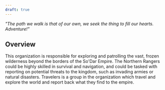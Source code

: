 ```yaml
---
draft: true
---
```


*"The path we walk is that of our own, we seek the thing to fill our hearts. Adventure!"*
## Overview
This organization is responsible for exploring and patrolling the vast, frozen wilderness beyond the borders of the So'Dar Empire. The Northern Rangers could be highly skilled in survival and navigation, and could be tasked with reporting on potential threats to the kingdom, such as invading armies or natural disasters. Travelers is a group in the organization which travel and explore the world and report back what they find to the empire.
